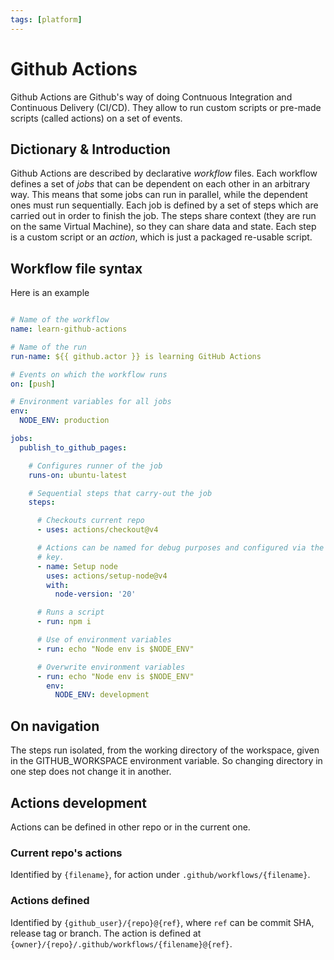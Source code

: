 ```yaml
---
tags: [platform]
---
```

# Github Actions

Github Actions are Github's way of doing Contnuous Integration and Continuous
Delivery (CI/CD). They allow to run custom scripts or pre-made scripts (called
actions) on a set of events.

## Dictionary & Introduction

Github Actions are described by declarative *workflow* files. Each workflow
defines a set of *jobs* that can be dependent on each other in an arbitrary way.
This means that some jobs can run in parallel, while the dependent ones must run
sequentially. Each job is defined by a set of steps which are carried out in
order to finish the job. The steps share context (they are run on the same
Virtual Machine), so they can share data and state. Each step is a custom script
or an *action*, which is just a packaged re-usable script.

## Workflow file syntax

Here is an example

```yaml

# Name of the workflow
name: learn-github-actions

# Name of the run
run-name: ${{ github.actor }} is learning GitHub Actions

# Events on which the workflow runs
on: [push]

# Environment variables for all jobs
env:
  NODE_ENV: production

jobs:
  publish_to_github_pages:

    # Configures runner of the job
    runs-on: ubuntu-latest

    # Sequential steps that carry-out the job
    steps:

      # Checkouts current repo 
      - uses: actions/checkout@v4

      # Actions can be named for debug purposes and configured via the 'with'
      # key.
      - name: Setup node
        uses: actions/setup-node@v4
        with:
          node-version: '20'

      # Runs a script
      - run: npm i

      # Use of environment variables
      - run: echo "Node env is $NODE_ENV"

      # Overwrite environment variables
      - run: echo "Node env is $NODE_ENV"
        env:
          NODE_ENV: development
```

## On navigation

The steps run isolated, from the working directory of the workspace,
given in the GITHUB_WORKSPACE environment variable. So changing directory in
one step does not change it in another.

## Actions development

Actions can be defined in other repo or in the current one.

### Current repo's actions

Identified by `{filename}`, for action under `.github/workflows/{filename}`.

### Actions defined

Identified by `{github_user}/{repo}@{ref}`, where `ref` can be commit SHA,
release tag or branch. The action is defined at
`{owner}/{repo}/.github/workflows/{filename}@{ref}`.
